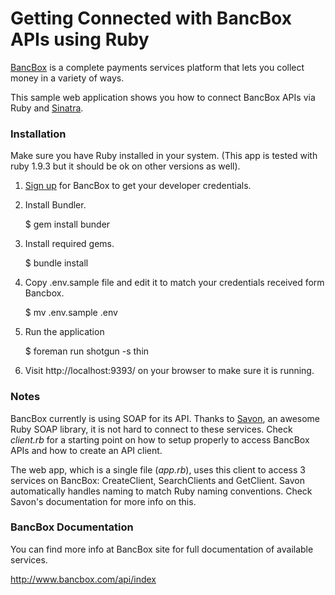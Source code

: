 # Getting Connected with BancBox APIs using Ruby

[BancBox](http://bancbox.com) is a complete payments services platform that lets
you collect money in a variety of ways.

This sample web application shows you how to connect BancBox APIs via Ruby and
[Sinatra](http://www.sinatrarb.com/).

### Installation

Make sure you have Ruby installed in your system. (This app is tested with ruby
1.9.3 but it should be ok on other versions as well).

1. [Sign up](http://www.bancbox.com/signup) for BancBox to get your developer
credentials.

2. Install Bundler.

    $ gem install bunder

3. Install required gems.

    $ bundle install

4. Copy .env.sample file and edit it to match your credentials received form
Bancbox.

    $ mv .env.sample .env

5. Run the application

    $ foreman run shotgun -s thin


6. Visit http://localhost:9393/ on your browser to make sure it is running.

### Notes
BancBox currently is using SOAP for its API. Thanks to
[Savon](http://savonrb.com/), an awesome Ruby SOAP library, it
is not hard to connect to these services. Check _client.rb_ for a
starting point on how to setup properly to access BancBox APIs and how to
create an API client.

The web app, which is a single file (_app.rb_), uses this client to access 3
services on BancBox: CreateClient, SearchClients and GetClient. Savon
automatically handles naming to match Ruby naming conventions. Check Savon's
documentation for more info on this.

### BancBox Documentation
You can find more info at BancBox site for full documentation of available
services.

http://www.bancbox.com/api/index
